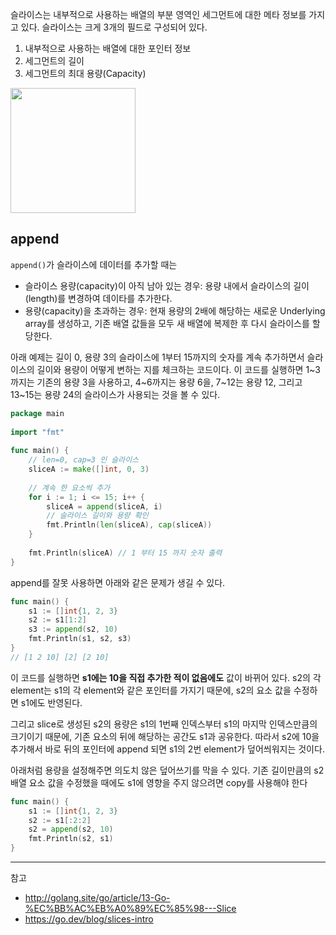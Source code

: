 슬라이스는 내부적으로 사용하는 배열의 부분 영역인 세그먼트에 대한 메타 정보를 가지고 있다. 슬라이스는 크게 3개의 필드로 구성되어 있다.

1. 내부적으로 사용하는 배열에 대한 포인터 정보
2. 세그먼트의 길이
3. 세그먼트의 최대 용량(Capacity)

<img style="height: 200px" src="https://github.com/user-attachments/assets/09a64514-9c03-4fe5-ae26-905dbcfd176b">


## append

`append()`가 슬라이스에 데이터를 추가할 때는
- 슬라이스 용량(capacity)이 아직 남아 있는 경우: 용량 내에서 슬라이스의 길이(length)를 변경하여 데이타를 추가한다.
- 용량(capacity)을 초과하는 경우: 현재 용량의 2배에 해당하는 새로운 Underlying array를 생성하고, 기존 배열 값들을 모두 새 배열에 복제한 후 다시 슬라이스를 할당한다.

아래 예제는 길이 0, 용량 3의 슬라이스에 1부터 15까지의 숫자를 계속 추가하면서 슬라이스의 길이와 용량이 어떻게 변하는 지를 체크하는 코드이다. 이 코드를 실행하면 1~3까지는 기존의 용량 3을 사용하고, 4~6까지는 용량 6을, 7~12는 용량 12, 그리고 13~15는 용량 24의 슬라이스가 사용되는 것을 볼 수 있다.

```go
package main
 
import "fmt"
 
func main() {
    // len=0, cap=3 인 슬라이스
    sliceA := make([]int, 0, 3)
 
    // 계속 한 요소씩 추가
    for i := 1; i <= 15; i++ {
        sliceA = append(sliceA, i)
        // 슬라이스 길이와 용량 확인
        fmt.Println(len(sliceA), cap(sliceA))
    }
 
    fmt.Println(sliceA) // 1 부터 15 까지 숫자 출력 
}
```

append를 잘못 사용하면 아래와 같은 문제가 생길 수 있다.

```go
func main() {
	s1 := []int{1, 2, 3}
	s2 := s1[1:2]
	s3 := append(s2, 10)
	fmt.Println(s1, s2, s3)
}
// [1 2 10] [2] [2 10]
```

이 코드를 실행하면 **s1에는 10을 직접 추가한 적이 없음에도** 값이 바뀌어 있다. s2의 각 element는 s1의 각 element와 같은 포인터를 가지기 때문에, s2의 요소 값을 수정하면 s1에도 반영된다.

그리고 slice로 생성된 s2의 용량은 s1의 1번째 인덱스부터 s1의 마지막 인덱스만큼의 크기이기 때문에, 기존 요소의 뒤에 해당하는 공간도 s1과 공유한다. 따라서 s2에 10을 추가해서 바로 뒤의 포인터에 append 되면 s1의 2번 element가 덮어씌워지는 것이다.  

아래처럼 용량을 설정해주면 의도치 않은 덮어쓰기를 막을 수 있다. 기존 길이만큼의 s2 배열 요소 값을 수정했을 때에도 s1에 영향을 주지 않으려면 copy를 사용해야 한다

```go
func main() {
	s1 := []int{1, 2, 3}
	s2 := s1[:2:2]
	s2 = append(s2, 10)
	fmt.Println(s2, s1)
}
```


---
참고
- http://golang.site/go/article/13-Go-%EC%BB%AC%EB%A0%89%EC%85%98---Slice
- https://go.dev/blog/slices-intro
